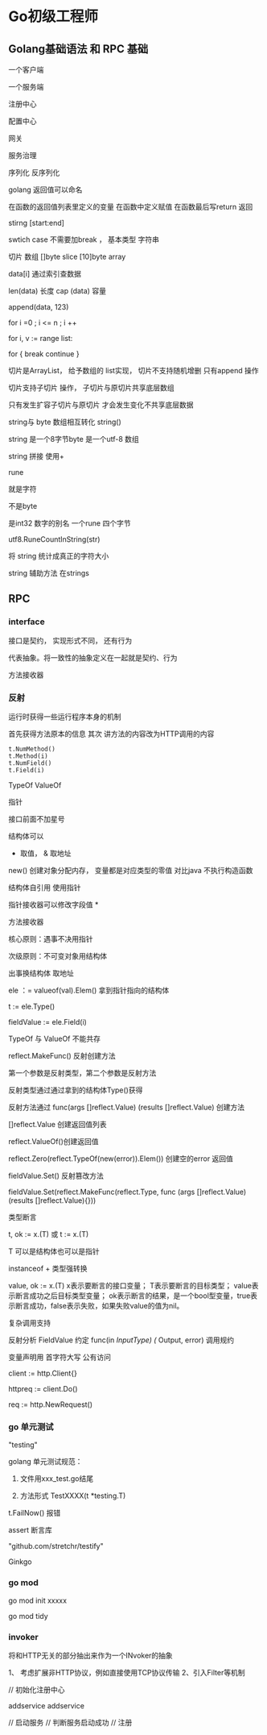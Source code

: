 
# Go初级工程师

## Golang基础语法 和 RPC 基础

一个客户端 

一个服务端

注册中心

配置中心

网关

服务治理

序列化 反序列化

golang 返回值可以命名

在函数的返回值列表里定义的变量 在函数中定义赋值 在函数最后写return 返回

stirng [start:end]

swtich case 不需要加break ， 基本类型 字符串

切片 数组
[]byte slice
[10]byte array

data[i] 通过索引查数据

len(data) 长度 cap (data) 容量

append(data, 123)

for i =0 ; i <= n ; i ++

for i, v := range list:

for {
    break
    continue
}

切片是ArrayList， 给予数组的 list实现， 切片不支持随机增删 只有append 操作

切片支持子切片 操作， 子切片与原切片共享底层数组

只有发生扩容子切片与原切片 才会发生变化不共享底层数据

string与 byte 数组相互转化 string()

string 是一个8字节byte 是一个utf-8 数组

string 拼接 使用+

rune

就是字符

不是byte 

是int32 数字的别名 一个rune 四个字节

utf8.RuneCountInString(str)

将 string 统计成真正的字符大小

string 辅助方法 在strings


## RPC

### interface

接口是契约， 实现形式不同， 还有行为

代表抽象。将一致性的抽象定义在一起就是契约、行为

方法接收器

### 反射

运行时获得一些运行程序本身的机制

首先获得方法原本的信息
其次 讲方法的内容改为HTTP调用的内容

	t.NumMethod()
    t.Method(i)
	t.NumField()
    t.Field(i)

TypeOf ValueOf

指针

接口前面不加星号

结构体可以

* 取值， & 取地址

new() 创建对象分配内存， 变量都是对应类型的零值 对比java 不执行构造函数

结构体自引用 使用指针

指针接收器可以修改字段值 *

方法接收器

核心原则：遇事不决用指针

次级原则：不可变对象用结构体

出事换结构体 取地址

ele ：= valueof(val).Elem() 拿到指针指向的结构体

t := ele.Type()

fieldValue := ele.Field(i)

TypeOf 与 ValueOf 不能共存

reflect.MakeFunc() 反射创建方法 

第一个参数是反射类型，第二个参数是反射方法

反射类型通过通过拿到的结构体Type()获得

反射方法通过 func(args []reflect.Value) (results []reflect.Value) 创建方法


[]reflect.Value 创建返回值列表

reflect.ValueOf()创建返回值

reflect.Zero(reflect.TypeOf(new(error)).Elem()) 创建空的error 返回值

fieldValue.Set() 反射篡改方法

fieldValue.Set(reflect.MakeFunc(reflect.Type, func (args []reflect.Value) (results []reflect.Value){})) 

类型断言 

t, ok := x.(T) 或 t := x.(T)

T 可以是结构体也可以是指针

instanceof + 类型强转换

value, ok := x.(T)
x表示要断言的接口变量；
T表示要断言的目标类型；
value表示断言成功之后目标类型变量；
ok表示断言的结果，是一个bool型变量，true表示断言成功，false表示失败，如果失败value的值为nil。


复杂调用支持 

反射分析 FieldValue 约定 func(in *InputType) (* Output, error) 调用规约


变量声明用 首字符大写 公有访问


client := http.Client{}

httpreq := client.Do()

req := http.NewRequest()

### go 单元测试

"testing"

golang 单元测试规范： 

1. 文件用xxx_test.go结尾 

2. 方法形式 TestXXXX(t *testing.T)

t.FailNow() 报错

assert 断言库

"github.com/stretchr/testify"

Ginkgo




### go mod

go mod init xxxxx

go mod tidy 



###  invoker
 将和HTTP无关的部分抽出来作为一个INvoker的抽象
 
 1、 考虑扩展非HTTP协议，例如直接使用TCP协议传输
 2、引入Filter等机制
 



 // 初始化注册中心

addservice
addservice

 // 启动服务
 // 判断服务启动成功
 // 注册